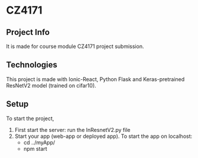 # CZ4171

## Project Info
It is made for course module CZ4171 project submission.

## Technologies
This project is made with Ionic-React, Python Flask and Keras-pretrained ResNetV2 model (trained on cifar10).

## Setup
To start the project,
1. First start the server:
   run the InResnetV2.py file
2. Start your app (web-app or deployed app). To start the app on localhost: 
   - cd ../myApp/
   - npm start



